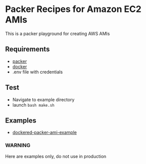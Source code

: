 # Packer Recipes for Amazon EC2 AMIs

This is a packer playground for creating AWS AMIs

## Requirements

- [packer](https://packer.io/)
- [docker](https://www.docker.com/)
- .env file with credentials

## Test

- Navigate to example directory
- launch `bash make.sh`

## Examples

- [dockered-packer-ami-example](https://github.com/wheelq/packer-examples/tree/main/packer-examples/dockered-packer-ami-example)

### WARNING

Here are examples only, do not use in production
